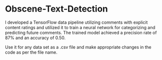# Obscene-Text-Detection
I developed a TensorFlow data pipeline utilizing comments with explicit content ratings and utilized it to train a neural network for categorizing and predicting future comments. The trained model achieved a precision rate of 87% and an accuracy of 0.50.

Use it for any data set as a .csv file and make appropriate changes in the code as per the file name.
